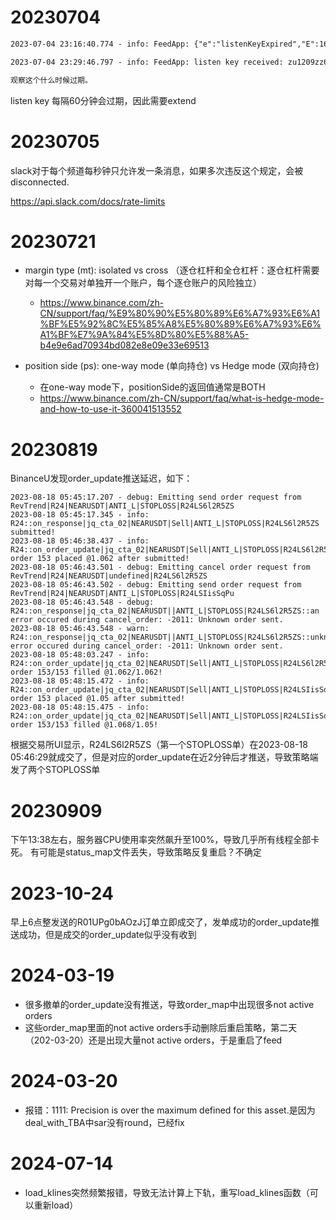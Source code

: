 # 20230704

```txt
2023-07-04 23:16:40.774 - info: FeedApp: {"e":"listenKeyExpired","E":1688483800764,"listenKey":"1BcwEMWwP7UVoko84BkgZHOdDsI3pOlGbEDdoY1tN2R9FsZ9bXeVekjADJ6Mz61L"}

2023-07-04 23:29:46.797 - info: FeedApp: listen key received: zu1209zz6xToikLEIzJ045ESySIqEZoSswC7TvDAdsCrStztWXjSUQDICT1ed2YA

观察这个什么时候过期。
```
listen key 每隔60分钟会过期，因此需要extend

# 20230705

slack对于每个频道每秒钟只允许发一条消息，如果多次违反这个规定，会被disconnected.

https://api.slack.com/docs/rate-limits

# 20230721

- margin type (mt): isolated vs cross （逐仓杠杆和全仓杠杆：逐仓杠杆需要对每一个交易对单独开一个账户，每个逐仓账户的风险独立）
    - https://www.binance.com/zh-CN/support/faq/%E9%80%90%E5%80%89%E6%A7%93%E6%A1%BF%E5%92%8C%E5%85%A8%E5%80%89%E6%A7%93%E6%A1%BF%E7%9A%84%E5%8D%80%E5%88%A5-b4e9e6ad70934bd082e8e09e33e69513

- position side (ps): one-way mode (单向持仓) vs Hedge mode (双向持仓)
    - 在one-way mode下，positionSide的返回值通常是BOTH
    - https://www.binance.com/zh-CN/support/faq/what-is-hedge-mode-and-how-to-use-it-360041513552

# 20230819

BinanceU发现order_update推送延迟，如下：
```
2023-08-18 05:45:17.207 - debug: Emitting send order request from RevTrend|R24|NEARUSDT|ANTI_L|STOPLOSS|R24LS6l2R5ZS
2023-08-18 05:45:17.345 - info: R24::on_response|jq_cta_02|NEARUSDT|Sell|ANTI_L|STOPLOSS|R24LS6l2R5ZS submitted!
2023-08-18 05:46:38.437 - info: R24::on_order_update|jq_cta_02|NEARUSDT|Sell|ANTI_L|STOPLOSS|R24LS6l2R5ZS order 153 placed @1.062 after submitted!
2023-08-18 05:46:43.501 - debug: Emitting cancel order request from RevTrend|R24|NEARUSDT|undefined|R24LS6l2R5ZS
2023-08-18 05:46:43.502 - debug: Emitting send order request from RevTrend|R24|NEARUSDT|ANTI_L|STOPLOSS|R24LSIisSqPu
2023-08-18 05:46:43.548 - debug: R24::on_response|jq_cta_02|NEARUSDT||ANTI_L|STOPLOSS|R24LS6l2R5ZS::an error occured during cancel_order: -2011: Unknown order sent.
2023-08-18 05:46:43.548 - warn: R24::on_response|jq_cta_02|NEARUSDT||ANTI_L|STOPLOSS|R24LS6l2R5ZS::unknown error occured during cancel_order: -2011: Unknown order sent.
2023-08-18 05:48:03.247 - info: R24::on_order_update|jq_cta_02|NEARUSDT|Sell|ANTI_L|STOPLOSS|R24LS6l2R5ZS order 153/153 filled @1.062/1.062!
2023-08-18 05:48:15.472 - info: R24::on_order_update|jq_cta_02|NEARUSDT|Sell|ANTI_L|STOPLOSS|R24LSIisSqPu order 153 placed @1.05 after submitted!
2023-08-18 05:48:15.475 - info: R24::on_order_update|jq_cta_02|NEARUSDT|Sell|ANTI_L|STOPLOSS|R24LSIisSqPu order 153/153 filled @1.068/1.05!
```
根据交易所UI显示，R24LS6l2R5ZS（第一个STOPLOSS单）在2023-08-18 05:46:29就成交了，但是对应的order_update在近2分钟后才推送，导致策略端发了两个STOPLOSS单

# 20230909

下午13:38左右，服务器CPU使用率突然飙升至100%，导致几乎所有线程全部卡死。
有可能是status_map文件丢失，导致策略反复重启？不确定

# 2023-10-24

早上6点整发送的R01UPg0bAOzJ订单立即成交了，发单成功的order_update推送成功，但是成交的order_update似乎没有收到

# 2024-03-19

- 很多撤单的order_update没有推送，导致order_map中出现很多not active orders
- 这些order_map里面的not active orders手动删除后重启策略，第二天（202-03-20）还是出现大量not active orders，于是重启了feed

# 2024-03-20

- 报错：1111: Precision is over the maximum defined for this asset.是因为deal_with_TBA中sar没有round，已经fix

# 2024-07-14

- load_klines突然频繁报错，导致无法计算上下轨，重写load_klines函数（可以重新load）
